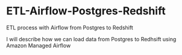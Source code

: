 # ETL-Airflow-Postgres-Redshift
ETL process with Airflow from Postgres to Redshift

I will describe how we can load data from Postgres to Redhsift using Amazon Managed Airflow 
